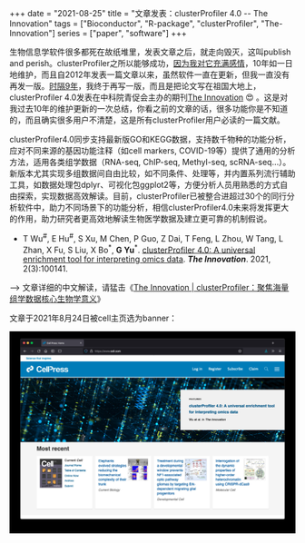 +++
date = "2021-08-25"
title = "文章发表：clusterProfiler 4.0 -- The Innovation"
tags = ["Bioconductor", "R-package", "clusterProfiler", "The-Innovation"]
series = ["paper", "software"]
+++


生物信息学软件很多都死在故纸堆里，发表文章之后，就走向毁灭，这叫publish and perish。clusterProfiler之所以能够成功，[因为我对它充满感情](https://mp.weixin.qq.com/s?__biz=MzI5NjUyNzkxMg==&mid=2247490904&idx=1&sn=79d0b501cf5dded16efa8ccd3bcfa3b5&chksm=ec43ac1fdb34250939554686712ba299e1e533d0b78271cbda28e237463bfa0a001a21d6ef62&token=288788971&lang=zh_CN&scene=21#wechat_redirect)，10年如一日地维护，而且自2012年发表一篇文章以来，虽然软件一直在更新，但我一直没有再发一版。[时隔9年](https://mp.weixin.qq.com/s?__biz=MzI5NjUyNzkxMg==&mid=2247490957&idx=2&sn=0164336a2d2fc18d099e423f01c3c9f8&chksm=ec43accadb3425dc0363488e2327330d8de1a20d247c88e268c2eed962028a0198f22edbb9e0&token=288788971&lang=zh_CN&scene=21#wechat_redirect)，我终于再写一版，而且是把论文写在祖国大地上，clusterProfiler 4.0发表在中科院青促会主办的期刊[The Innovation](https://mp.weixin.qq.com/s?__biz=MzI5NjUyNzkxMg==&mid=2247490886&idx=1&sn=0b3eaa3e2e98dcf5e6651cf87a588497&chksm=ec43ac01db34251795c85fe7bb965d5a5d725fb4b94104105ebb4bd4c97514021d41bd4fe8c5&token=288788971&lang=zh_CN&scene=21#wechat_redirect) 😍 。这是对我过去10年的维护更新的一次总结，你看之前的文章的话，很多功能你是不知道的，而且确实很多用户不清楚，这是所有clusterProfiler用户必读的一篇文献。

clusterProfiler4.0同步支持最新版GO和KEGG数据，支持数千物种的功能分析，应对不同来源的基因功能注释（如cell markers, COVID-19等）提供了通用的分析方法，适用各类组学数据（RNA-seq, ChIP-seq, Methyl-seq, scRNA-seq…）。新版本尤其实现多组数据间自由比较，如不同条件、处理等，并内置系列流行辅助工具，如数据处理包dplyr、可视化包ggplot2等，方便分析人员用熟悉的方式自由探索，实现数据高效解读。目前，clusterProfiler已被整合进超过30个的同行分析软件中，助力不同场景下的功能分析，相信clusterProfiler4.0未来将发挥更大的作用，助力研究者更高效地解读生物医学数据及建立更可靠的机制假说。

+ T Wu<sup>#</sup>, E Hu<sup>#</sup>, S Xu, M Chen, P Guo, Z Dai, T Feng, L Zhou, W Tang, L Zhan, X Fu, S Liu, X Bo<sup>\*</sup>, **G Yu**<sup>\*</sup>. [clusterProfiler 4.0: A universal enrichment tool for interpreting omics data](https://doi.org/10.1016/j.xinn.2021.100141). **_The Innovation_**. 2021, 2(3):100141.

--> 文章详细的中文解读，请猛击《[The Innovation | clusterProfiler：聚焦海量组学数据核心生物学意义](https://mp.weixin.qq.com/s?__biz=MzI5NjUyNzkxMg==&mid=2247490951&idx=1&sn=b99a1023a591a59abd92c455aec15557&chksm=ec43acc0db3425d6cf6f038f767c7856800a9ce0220f443af8a21339162b39eda5e5d69566bd&token=288788971&lang=zh_CN&scene=21#wechat_redirect)》


文章于2021年8月24日被cell主页选为banner：

![](/images/cell+press-screenshot-2021-08-24.jpg)

